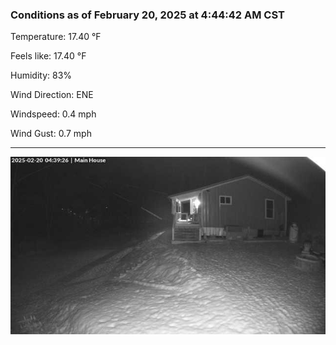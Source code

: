 ### Conditions as of February 20, 2025 at 4:44:42 AM CST 

Temperature: 17.40 &deg;F

Feels like: 17.40 &deg;F

Humidity: 83%

Wind Direction: ENE

Windspeed: 0.4 mph

Wind Gust: 0.7 mph

---

<img src="./images/latest.jpeg"/>

